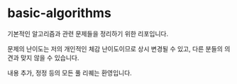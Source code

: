 # basic-algorithms

기본적인 알고리즘과 관련 문제들을 정리하기 위한 리포입니다.

문제의 난이도는 저의 개인적인 체감 난이도이므로 상시 변경될 수 있고, 다른 분들의 의견과 맞지 않을 수 있습니다. 

내용 추가, 정정 등의 모든 풀 리퀘는 환영입니다. 